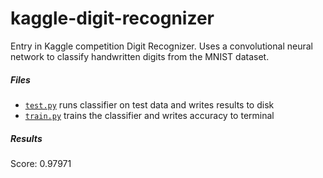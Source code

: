 # kaggle-digit-recognizer
Entry in Kaggle competition Digit Recognizer.
Uses a convolutional neural network to classify handwritten digits from the MNIST dataset.

##### Files
- [```test.py```](test.py) runs classifier on test data and writes results to disk
- [```train.py```](train.py) trains the classifier and writes accuracy to terminal

##### Results
Score: 0.97971
